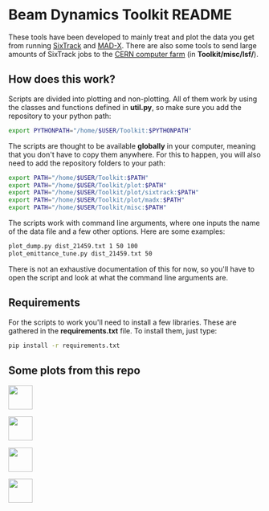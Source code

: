 # Beam Dynamics Toolkit README

These tools have been developed to mainly treat and plot the data you get from running [SixTrack](https://github.com/SixTrack) and [MAD-X](http://mad.web.cern.ch/mad/). There are also some tools to send large amounts of SixTrack jobs to the [CERN computer farm](http://information-technology.web.cern.ch/services/batch) (in **Toolkit/misc/lsf/**).

## How does this work?
Scripts are divided into plotting and non-plotting. All of them work by using the classes and functions defined in **util.py**, so make sure you add the repository to your python path:
```bash
export PYTHONPATH="/home/$USER/Toolkit:$PYTHONPATH"
```

The scripts are thought to be available **globally** in your computer, meaning that you don't have to copy them anywhere. For this to happen, you will also need to add the repository folders to your path:
```bash
export PATH="/home/$USER/Toolkit:$PATH"
export PATH="/home/$USER/Toolkit/plot:$PATH"
export PATH="/home/$USER/Toolkit/plot/sixtrack:$PATH"
export PATH="/home/$USER/Toolkit/plot/madx:$PATH"
export PATH="/home/$USER/Toolkit/misc:$PATH"
```

The scripts work with command line arguments, where one inputs the name of the data file and a few other options. Here are some examples:

```bash
plot_dump.py dist_21459.txt 1 50 100
plot_emittance_tune.py dist_21459.txt 50
```
 There is not an exhaustive documentation of this for now, so you'll have to open the script and look at what the command line arguments are.

## Requirements
For the scripts to work you'll need to install a few libraries. These are gathered in the **requirements.txt** file. To install them, just type:


```bash
pip install -r requirements.txt
```

## Some plots from this repo


<a href="Longitudinal Dynamic after a Crab Cavity Failure"><img src="https://github.com/KFubuki/Toolkit/blob/master/img/z_e.gif" align="center" width="48" ></a>

<a href="Long Tracking in the SPS"><img src="https://github.com/KFubuki/Toolkit/blob/master/img/mean_vs_turns.png" align="center" width="48" ></a>

<a href="Loss Maps From a Failure Case"><img src="https://github.com/KFubuki/Toolkit/blob/master/img/loss_maps.png" align="center" width="48" ></a>

<a href="Fast Fourier Transform to get the Fractional Tunes"><img src="https://github.com/KFubuki/Toolkit/blob/master/img/fft.png" align="center" width="48" ></a>